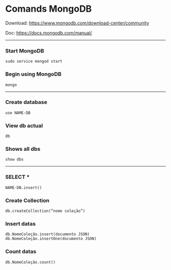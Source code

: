 # Comands MongoDB

Download: https://www.mongodb.com/download-center/community

Doc: https://docs.mongodb.com/manual/

---

### Start MongoDB
`sudo service mongod start`

### Begin using MongoDB
`mongo`

---

### Create database
`use NAME-DB`

### View db actual
`db`

### Shows all dbs
`show dbs`

---

### SELECT *
`NAME-DB.insert()`

### Create Collection
`db.createCollection(“nome coleção”)`

### Insert datas
`db.NomeColeção.insert(documento JSON)`<br/>
`db.NomeColeção.insertOne(documento JSON)`

### Count datas
`db.NomeColeção.count()`
